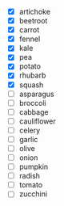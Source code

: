 - [x] artichoke
- [x] beetroot
- [x] carrot
- [x] fennel
- [x] kale
- [x] pea
- [x] potato
- [x] rhubarb
- [x] squash
- [ ] asparagus
- [ ] broccoli
- [ ] cabbage
- [ ] cauliflower
- [ ] celery
- [ ] garlic
- [ ] olive
- [ ] onion
- [ ] pumpkin
- [ ] radish
- [ ] tomato
- [ ] zucchini
